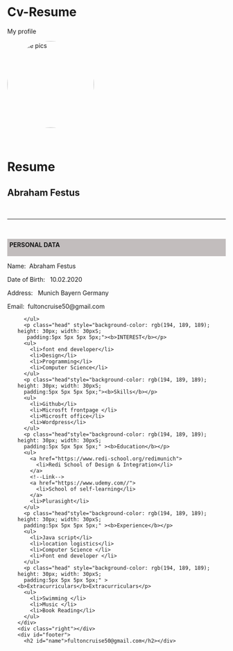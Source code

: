 # Cv-Resume
My profile

<!DOCTYPE html>
<html lang="en">
<head>
    <meta charset="UTF-8">
    <meta name="viewport" content="width=device-width, initial-scale=1.0">
    <title>Resume</title>
    <link rel="stylesheet" href="style.css" type="text/css"/> 
</head>
<body>
    <div id="header"></div>
    <div class="image">
      <img style="border-radius: 50%;" src="img/Amb. YM Tuggar.jpg"  height="200" width="200" alt="profile pics">
    </div>
    <div class="left"></div> 
    <div class="stuff">
      <br><br>
      <h1>Resume</h1>
      <h2>Abraham Festus</h2>
      <br>
      <hr>
      <br>
      <p class="head"  style="background-color: rgb(194, 189, 189); height: 30px; width: 30pxS;
       padding:5px 5px 5px 5px;" ><b>PERSONAL DATA</b> </p>
        <P>Name:     &nbsp;Abraham Festus</P>
        <P>Date of Birth: &nbsp; 10.02.2020</P>
        <P>Address: &nbsp; Munich Bayern Germany</P>
        <P>Email:&nbsp; fultoncruise50@gmail.com</P>
      <ul> 
      
      </ul> 
      <p class="head" style="background-color: rgb(194, 189, 189); height: 30px; width: 30pxS;
       padding:5px 5px 5px 5px;"><b>INTEREST</b></p>
      <ul> 
        <li>font end developer</li>
        <li>Design</li>
        <li>Programming</li>
        <li>Computer Science</li>
      </ul>
      <p class="head"style="background-color: rgb(194, 189, 189); height: 30px; width: 30pxS;
      padding:5px 5px 5px 5px;"><b>Skills</b></p>
      <ul>
        <li>Github</li>
        <li>Microsft frontpage </li>
        <li>Microsft office</li>
        <li>Wordpress</li>
      </ul>
      <p class="head"style="background-color: rgb(194, 189, 189); height: 30px; width: 30pxS;
      padding:5px 5px 5px 5px;" ><b>Education</b></p>
      <ul>
        <a href="https://www.redi-school.org/redimunich">
          <li>Redi School of Design & Integration</li>
        </a>
        <!--Link-->
        <a href="https://www.udemy.com//">
          <li>School of self-learning</li>
        </a>
        <li>Plurasight</li>
      </ul>
      <p class="head"style="background-color: rgb(194, 189, 189); height: 30px; width: 30pxS;
      padding:5px 5px 5px 5px;" ><b>Experience</b></p>
      <ul>
        <li>Java script</li>
        <li>location logistics</li>
        <li>Computer Science </li>
        <li>Font end developer </li>
      </ul>
      <p class="head" style="background-color: rgb(194, 189, 189); height: 30px; width: 30pxS;
      padding:5px 5px 5px 5px;" ><b>Extracurriculars</b>Extracurriculars</p>
      <ul>
        <li>Swimming </li>
        <li>Music </li>
        <li>Book Reading</li>
      </ul>
    </div>
    <div class="right"></div>
    <div id="footer">
      <h2 id="name">fultoncruise50@gmail.com</h2></div> 

</body>
</html>

